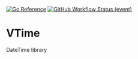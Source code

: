 [![Go Reference](https://img.shields.io/badge/go-reference-%23007d9c?style=for-the-badge&logo=go)](https://pkg.go.dev/v8.run/go/vtime)
[![GitHub Workflow Status (event)](https://img.shields.io/github/actions/workflow/status/unsafe-risk/vtime/go.yml?event=push&style=for-the-badge)](https://github.com/unsafe-risk/vtime/actions/workflows/go.yml)
# VTime
DateTime library
